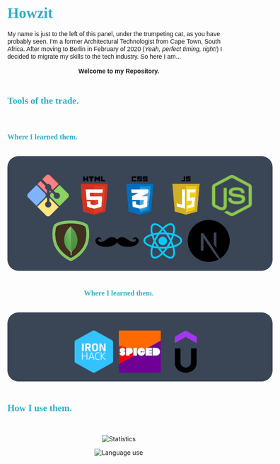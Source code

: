 # <span style="color:#2DB0C5; font-family:Georgia; font-size:1.2em;"> Howzit</span>

<div>
<span style="font-family:Helvetica; text-align:center;">My name is just to the left of this panel, under the trumpeting cat, as you have probably seen. I'm a former Architectural Technologist from Cape Town, South Africa. After moving to Berlin in February of 2020 (<i>Yeah, perfect timing, right!</i>) I decided to migrate my skills to the tech industry. So here I am...</br></br> <div><b>Welcome to my Repository.</b></div>
</span>
</div>
</br>
<style>
.super_Div{padding-top: 25px; text-align:center; background:#3a4556; border-radius: 25px; width:600px; display:flex; justify-content: center; align-items: center;}
</style>

## <span style="color:#2DB0C5; font-family:Georgia;"> Tools of the trade.

</span>
</br>

### <span style="color:#2DB0C5; font-family:Georgia; text-align:center; vertical-align:center">Where I learned them.</span>

</br>
<div class="super_Div">

[![](./assets/gitbash.png ".gitignore .env")](https://developer.mozilla.org/en-US/docs/Web/HTML)
[![](./assets/html5.png "maybe I should use another div")](https://developer.mozilla.org/en-US/docs/Web/HTML)
[![](./assets/CSS.png "just align to the !&$%ing centre")](https://developer.mozilla.org/en-US/docs/Web/CSS)
[![](./assets/Javascript.png "This stuff makes my heart race")](https://developer.mozilla.org/en-US/docs/Web/Javascript)
[![](./assets/node.png "the LinkedIn of WebDev")](https://nodejs.org/en/about/)<br/>
[![](./assets/Mongo.png ".gitignore .env")](https://nodejs.org/en/about/)
[![](./assets/Handlebars.png "Yes, yes, my little cookie cutter")](https://www.handlebarsjs.com/)
[![](./assets/React.png "React to this")](https://react.dev/)
[![](./assets/next.png "like ")](https://nextjs.org/)

</div>
</br>
<div style="text-align: center">

### <span style="color:#2DB0C5; font-family:Georgia; text-align:center;">Where I learned them.</span>

</br>
<div style="padding-top: 25px; text-align:center; background-color:#3a4556; border-radius: 25px; width:600px; display:flex; justify-content: center; align-items: center;">

[![](./assets/ironhack.png "October 2022")](https://www.ironhack.com/de/berlin)
[![](./assets/spiced.jpg "March 2023")](https://www.spiced-academy.com/en)
[![](./assets/udemy.png "October 2022")](https://www.ironhack.com/de/berlin)

</div>

</div>
</br>

## <span style="color:#2DB0C5; font-family:Georgia;">How I use them.</span>

</br>

<div style="text-align: center">

![Statistics](https://github-readme-stats.vercel.app/api?username=AdaCra&show_icons=true)

![Language use](https://github-readme-stats.vercel.app/api/top-langs/?username=AdaCra&theme=blue-darkgrey)

</div>
